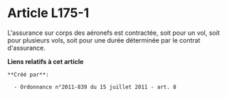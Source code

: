# Article L175-1

L'assurance sur corps des aéronefs est contractée, soit pour un vol, soit pour plusieurs vols, soit pour une durée déterminée
par le contrat d'assurance.

**Liens relatifs à cet article**

	**Créé par**:

	  - Ordonnance n°2011-839 du 15 juillet 2011 - art. 8
